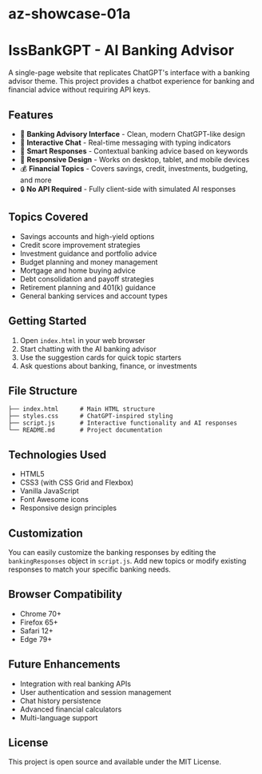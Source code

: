 # az-showcase-01a
# IssBankGPT - AI Banking Advisor

A single-page website that replicates ChatGPT's interface with a banking advisor theme. This project provides a chatbot experience for banking and financial advice without requiring API keys.

## Features

- 🏦 **Banking Advisory Interface** - Clean, modern ChatGPT-like design
- 💬 **Interactive Chat** - Real-time messaging with typing indicators
- 🎯 **Smart Responses** - Contextual banking advice based on keywords
- 📱 **Responsive Design** - Works on desktop, tablet, and mobile devices
- 💰 **Financial Topics** - Covers savings, credit, investments, budgeting, and more
- 🔒 **No API Required** - Fully client-side with simulated AI responses

## Topics Covered

- Savings accounts and high-yield options
- Credit score improvement strategies
- Investment guidance and portfolio advice
- Budget planning and money management
- Mortgage and home buying advice
- Debt consolidation and payoff strategies
- Retirement planning and 401(k) guidance
- General banking services and account types

## Getting Started

1. Open `index.html` in your web browser
2. Start chatting with the AI banking advisor
3. Use the suggestion cards for quick topic starters
4. Ask questions about banking, finance, or investments

## File Structure

```
├── index.html      # Main HTML structure
├── styles.css      # ChatGPT-inspired styling
├── script.js       # Interactive functionality and AI responses
└── README.md       # Project documentation
```

## Technologies Used

- HTML5
- CSS3 (with CSS Grid and Flexbox)
- Vanilla JavaScript
- Font Awesome icons
- Responsive design principles

## Customization

You can easily customize the banking responses by editing the `bankingResponses` object in `script.js`. Add new topics or modify existing responses to match your specific banking needs.

## Browser Compatibility

- Chrome 70+
- Firefox 65+
- Safari 12+
- Edge 79+

## Future Enhancements

- Integration with real banking APIs
- User authentication and session management
- Chat history persistence
- Advanced financial calculators
- Multi-language support

## License

This project is open source and available under the MIT License.
